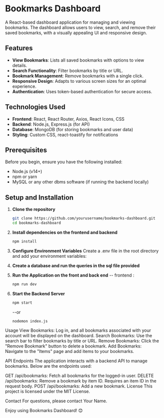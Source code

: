 # Bookmarks Dashboard

A React-based dashboard application for managing and viewing bookmarks. The dashboard allows users to view, search, and remove their saved bookmarks, with a visually appealing UI and responsive design.

## Features

- **View Bookmarks**: Lists all saved bookmarks with options to view details.
- **Search Functionality**: Filter bookmarks by title or URL.
- **Bookmark Management**: Remove bookmarks with a single click.
- **Responsive Design**: Adapts to various screen sizes for an optimal experience.
- **Authentication**: Uses token-based authentication for secure access.

## Technologies Used

- **Frontend**: React, React Router, Axios, React Icons, CSS
- **Backend**: Node.js, Express.js (for API)
- **Database**: MongoDB (for storing bookmarks and user data)
- **Styling**: Custom CSS, react-toastify for notifications

## Prerequisites

Before you begin, ensure you have the following installed:

- Node.js (v14+)
- npm or yarn
- MySQL or any other dbms software (if running the backend locally)

## Setup and Installation

1. **Clone the repository**

   ```bash
   git clone https://github.com/yourusername/bookmarks-dashboard.git
   cd bookmarks-dashboard

   ```
2. **Install dependencies on the frontend and backend**
   ```bash
   npm install
   ```
   
4. **Configure Environment Variables**
   Create a .env file in the root directory and add your environment variables:
5. **Create a database and run the queries in the sql file provided**
   
6. **Run the Application on the front and back end**
   -- frontend : 
   ```bash
   npm run dev 
   ```
7. **Start the Backend Server**
   ```bash
   npm start
   ```
   --or
   ```bash
   nodemon index.js
   ```
    
Usage
View Bookmarks: Log in, and all bookmarks associated with your account will be displayed on the dashboard.
Search Bookmarks: Use the search bar to filter bookmarks by title or URL.
Remove Bookmarks: Click the "Remove Bookmark" button to delete a bookmark.
Add Bookmarks: Navigate to the "Items" page and add items to your bookmarks.

API Endpoints
The application interacts with a backend API to manage bookmarks. Below are the endpoints used:

GET /api/bookmarks: Fetch all bookmarks for the logged-in user.
DELETE /api/bookmarks: Remove a bookmark by item ID. Requires an item ID in the request body.
POST /api/bookmarks: Add a new bookmark.
License
This project is licensed under the MIT License.

Contact
For questions, please contact Your Name.

Enjoy using Bookmarks Dashboard! 😊
